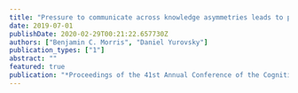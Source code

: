 ```yaml
---
title: "Pressure to communicate across knowledge asymmetries leads to pedagogically supportive language input"
date: 2019-07-01
publishDate: 2020-02-29T00:21:22.657730Z
authors: ["Benjamin C. Morris", "Daniel Yurovsky"]
publication_types: ["1"]
abstract: ""
featured: true
publication: "*Proceedings of the 41st Annual Conference of the Cognitive Science Society*"
---
```


